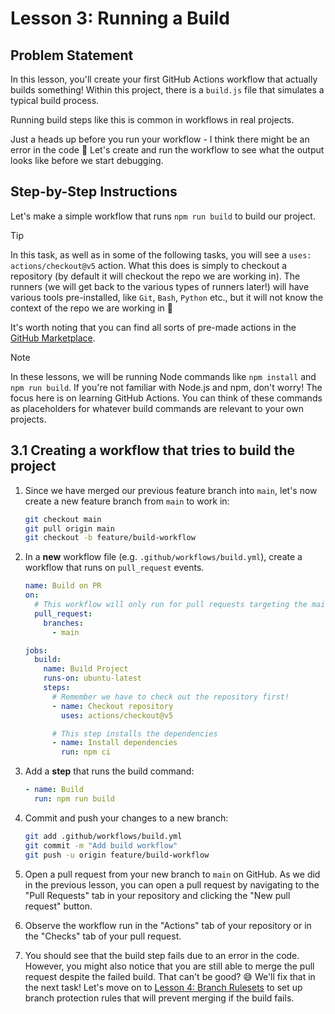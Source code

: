 # Lesson 3: Running a Build

## Problem Statement

In this lesson, you'll create your first GitHub Actions workflow that actually
builds something! Within this project, there is a `build.js` file that simulates
a typical build process.

Running build steps like this is common in workflows in real projects.

Just a heads up before you run your workflow - I think there might be an error
in the code 🧨 Let's create and run the workflow to see what the output looks
like before we start debugging.

## Step-by-Step Instructions

Let's make a simple workflow that runs `npm run build` to build our project.

> [!TIP]
> In this task, as well as in some of the following tasks, you will see a
> `uses: actions/checkout@v5` action. What this does is simply to checkout a
> repository (by default it will checkout the repo we are working in). The
> runners (we will get back to the various types of runners later!) will have
> various tools pre-installed, like `Git`, `Bash`, `Python` etc., but it will
> not know the context of the repo we are working in 🤖

It's worth noting that you can find all sorts of pre-made actions in the
[GitHub Marketplace](https://github.com/marketplace?type=actions).

> [!NOTE]
> In these lessons, we will be running Node commands like `npm install`
> and `npm run build`. If you're not familiar with Node.js and npm, don't worry!
> The focus here is on learning GitHub Actions. You can think of these commands
> as placeholders for whatever build commands are relevant to your own projects.

## 3.1 Creating a workflow that tries to build the project

1. Since we have merged our previous feature branch into `main`, let's now create a new feature branch from `main` to work in:

   ```bash
   git checkout main
   git pull origin main
   git checkout -b feature/build-workflow
   ```

2. In a **new** workflow file (e.g. `.github/workflows/build.yml`), create a
   workflow that runs on `pull_request` events.

   ```yaml
   name: Build on PR
   on:
     # This workflow will only run for pull requests targeting the main branch
     pull_request:
       branches:
         - main

   jobs:
     build:
       name: Build Project
       runs-on: ubuntu-latest
       steps:
         # Remember we have to check out the repository first!
         - name: Checkout repository
           uses: actions/checkout@v5

         # This step installs the dependencies
         - name: Install dependencies
           run: npm ci
   ```

3. Add a **step** that runs the build command:

   ```yaml
   - name: Build
     run: npm run build
   ```

4. Commit and push your changes to a new branch:

   ```bash
   git add .github/workflows/build.yml
   git commit -m "Add build workflow"
   git push -u origin feature/build-workflow
   ```

5. Open a pull request from your new branch to `main` on GitHub.
   As we did in the previous lesson, you can open a pull request by navigating to the
   "Pull Requests" tab in your repository and clicking the "New pull request" button.

6. Observe the workflow run in the "Actions" tab of your repository or in the
   "Checks" tab of your pull request.

7. You should see that the build step fails due to an error in the code.
   However, you might also notice that you are still able to merge the pull
   request despite the failed build. That can't be good? 😅 We'll fix that in
   the next task! Let's move on to
   [Lesson 4: Branch Rulesets](./004-branch-rulesets.md) to set up branch
   protection rules that will prevent merging if the build fails.
